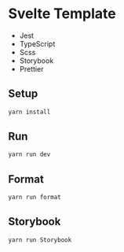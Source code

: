 # Svelte Template

- Jest
- TypeScript
- Scss
- Storybook
- Prettier

## Setup

```bash
yarn install
```

## Run

```bash
yarn run dev
```

## Format

```bash
yarn run format
```

## Storybook

```bash
yarn run Storybook
```
